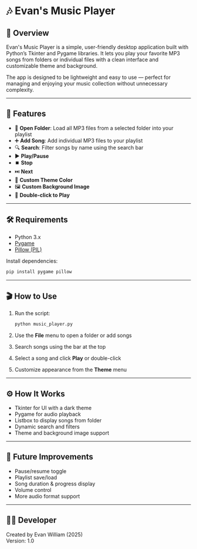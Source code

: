# 🎶 Evan's Music Player

## 🎉 Overview

Evan's Music Player is a simple, user-friendly desktop application built with Python’s Tkinter and Pygame libraries. It lets you play your favorite MP3 songs from folders or individual files with a clean interface and customizable theme and background.

The app is designed to be lightweight and easy to use — perfect for managing and enjoying your music collection without unnecessary complexity.

---

## 🚀 Features

* 📂 **Open Folder**: Load all MP3 files from a selected folder into your playlist  
* ➕ **Add Song**: Add individual MP3 files to your playlist  
* 🔍 **Search**: Filter songs by name using the search bar  
* ▶️ **Play/Pause**  
* ⏹️ **Stop**  
* ⏭️ **Next**  
* 🎨 **Custom Theme Color**  
* 🖼️ **Custom Background Image**  
* 🎵 **Double-click to Play**

---

## 🛠️ Requirements

* Python 3.x  
* [Pygame](https://www.pygame.org/news)  
* [Pillow (PIL)](https://python-pillow.org/)

Install dependencies:

```bash
pip install pygame pillow
````

---

## 🎬 How to Use

1. Run the script:

   ```bash
   python music_player.py
   ```

2. Use the **File** menu to open a folder or add songs

3. Search songs using the bar at the top

4. Select a song and click **Play** or double-click

5. Customize appearance from the **Theme** menu

---

## ⚙️ How It Works

* Tkinter for UI with a dark theme
* Pygame for audio playback
* Listbox to display songs from folder
* Dynamic search and filters
* Theme and background image support

---

## 🌟 Future Improvements

* Pause/resume toggle
* Playlist save/load
* Song duration & progress display
* Volume control
* More audio format support

---

## 👨‍💻 Developer  
Created by Evan William (2025)  
Version: 1.0
